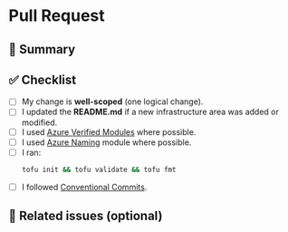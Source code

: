 # Pull Request

## 🚀 Summary

<!-- Short, clear description of **what** you changed and **why**. -->

## ✅ Checklist

- [ ] My change is **well-scoped** (one logical change).
- [ ] I updated the **README.md** if a new infrastructure area was added or modified.
- [ ] I used [Azure Verified Modules](https://azure.github.io/Azure-Verified-Modules/indexes/terraform/) where possible.  
- [ ] I used [Azure Naming](https://registry.terraform.io/modules/Azure/naming/azurerm/latest) module where possible.  
- [ ] I ran:
  ```bash
  tofu init && tofu validate && tofu fmt
  ```
- [ ] I followed [Conventional Commits](https://www.conventionalcommits.org/en/v1.0.0/).

## 🧩 Related issues (optional)

<!-- Link to relevant issues, e.g., Closes ... -->

